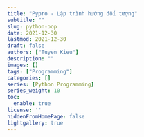 ```yaml
---
title: "Pypro - Lập trình hướng đối tượng"
subtitle: ""
slug: python-oop
date: 2021-12-30
lastmod: 2021-12-30
draft: false
authors: ["Tuyen Kieu"]
description: ""
images: []
tags: ["Programming"]
categories: []
series: [Python Programming]
series_weight: 10
toc:
  enable: true
license: ''  
hiddenFromHomePage: false
lightgallery: true
---
```


<!--more-->